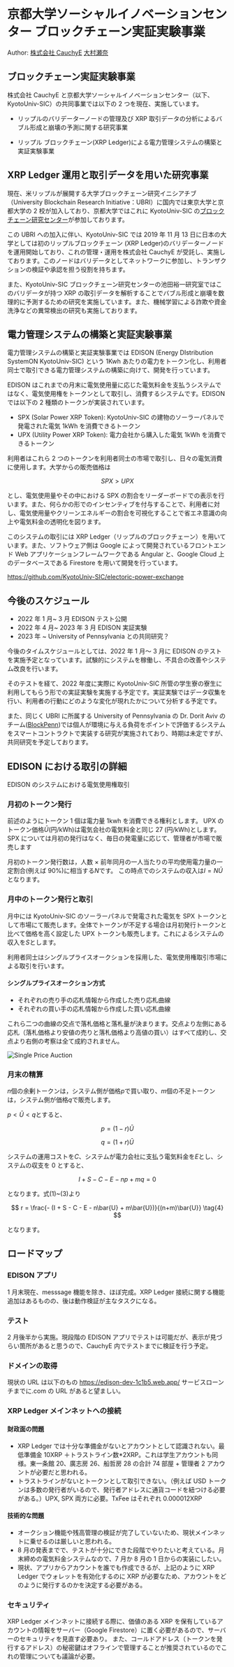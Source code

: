 # 京都大学ソーシャルイノベーションセンター ブロックチェーン実証実験事業

Author: [株式会社 CauchyE](https://cauchye.com/) [大村瀬奈](https://twitter.com/crypto_senna)

## ブロックチェーン実証実験事業

株式会社 CauchyE と京都大学ソーシャルイノベーションセンター（以下、KyotoUniv-SIC）の共同事業では以下の 2 つを現在、実施しています。

- リップルのバリデーターノードの管理及び XRP 取引データの分析によるバブル形成と崩壊の予測に関する研究事業

- リップル ブロックチェーン(XRP Ledger)による電力管理システムの構築と実証実験事業

## XRP Ledger 運用と取引データを用いた研究事業

現在、米リップルが展開する大学ブロックチェーン研究イニシアチブ（University Blockchain Research Initiative：UBRI）に国内では東京大学と京都大学の 2 校が加入しており、京都大学ではこれに KyotoUniv-SIC の[ブロックチェーン研究センター](https://blockchain.innovationkyoto.org/)が参加しております。

この UBRI への加入に伴い、KyotoUniv-SIC では 2019 年 11 月 13 日に日本の大学としては初のリップルブロックチェーン (XRP Ledger)のバリデーターノードを運用開始しており、これの管理・運用を株式会社 CauchyE が受託し、実施しております。このノードはバリデータとしてネットワークに参加し、トランザクションの検証や承認を担う役割を持ちます。

また、KyotoUniv-SIC ブロックチェーン研究センターの池田裕一研究室ではこのバリデータが持つ XRP の取引データを解析することでバブル形成と崩壊を数理的に予測するための研究を実施しています。また、機械学習による詐欺や資金洗浄などの異常検出の研究も実施しております。

## 電力管理システムの構築と実証実験事業

電力管理システムの構築と実証実験事業では EDISON (Energy DIstribution SystemON KyotoUniv-SIC) という 1Kwh あたりの電力をトークン化し、利用者同士で取引できる電力管理システムの構築に向けて、開発を行っています。

EDISON はこれまでの月末に電気使用量に応じた電気料金を支払うシステムではなく、電気使用権をトークンとして取引し、消費するシステムです。EDISON では以下の 2 種類のトークンが実装されています。

- SPX (Solar Power XRP Token): KyotoUniv-SIC の建物のソーラーパネルで発電された電気 1kWh を消費できるトークン
- UPX (Utility Power XRP Token): 電力会社から購入した電気 1kWh を消費できるトークン

利用者はこれら 2 つのトークンを利用者同士の市場で取引し、日々の電気消費に使用します。大学からの販売価格は

$$
SPX>UPX
$$

とし、電気使用量やその中における SPX の割合をリーダーボードでの表示を行います。また、何らかの形でのインセンティブを付与することで、利用者に対し、電気使用量やクリーンエネルギーの割合を可視化することで省エネ意識の向上や電気料金の透明化を図ります。

このシステムの取引には XRP Ledger（リップルのブロックチェーン）を用いています。また、ソフトウェア側は Google によって開発されているフロントエンド Web アプリケーションフレームワークである Angular と、Google Cloud 上のデータベースである Firestore を用いて開発を行っています。

https://github.com/KyotoUniv-SIC/electoric-power-exchange

## 今後のスケジュール

- 2022 年 1 月~ 3 月 EDISON テスト公開
- 2022 年 4 月~ 2023 年 3 月 EDISON 実証実験
- 2023 年 ~ University of Pennsylvania との共同研究？

今後のタイムスケジュールとしては、2022 年 1 月～ 3 月に EDISON のテストを実施予定となっています。試験的にシステムを稼働し、不具合の改善やシステム改良を行います。

そのテストを経て、2022 年度に実際に KyotoUniv-SIC 所管の学生寮の寮生に利用してもらう形での実証実験を実施する予定です。実証実験ではデータ収集を行い、利用者の行動にどのような変化が現れたかについて分析する予定です。

また、同じく UBRI に所属する University of Pennsylvania の Dr. Dorit Aviv のチーム([BlockPenn](https://thermal-architecture.org/blockpenn))では個人が環境に与える負荷をポイントで評価するシステムをスマートコントラクトで実装する研究が実施されており、時期は未定ですが、共同研究を予定しております。

## EDISON における取引の詳細

EDISON のシステムにおける電気使用権取引

### 月初のトークン発行

前述のようにトークン 1 個は電力量 1kwh を消費できる権利とします。
UPX のトークン価格$\bar{U}$(円/kWh)は電気会社の電気料金と同じ $27$ (円/kWh)とします。
SPX については月初の発行はなく、毎日の発電量に応じて、管理者が市場で販売します

月初のトークン発行数は，人数 × 前年同月の一人当たりの平均使用電力量の一定割合(例えば 90%)に相当する$N$です。
この時点でのシステムの収入は$I=N\bar{U}$となります。

### 月中のトークン発行と取引

月中には KyotoUniv-SIC のソーラーパネルで発電された電気を SPX トークンとして市場にて販売します。全体でトークンが不足する場合は月初発行トークンと比べて価格を高く設定した UPX トークンも販売します。これによるシステムの収入を$S$とします。

利用者同士はシングルプライスオークションを採用した、電気使用権取引市場による取引を行います。

#### シングルプライスオークション方式

- それぞれの売り手の応札情報から作成した売り応札曲線
- それぞれの買い手の応札情報から作成した買い応札曲線

これら二つの曲線の交点で落札価格と落札量が決まります。交点より左側にある応札（落札価格より安値の売りと落札価格より高値の買い）はすべて成約し、交点より右側の考察は全て成約されません。

![Single Price Auction](spa.png)

### 月末の精算

$n$個の余剰トークンは，システム側が価格$p$で買い取り、$m$個の不足トークンは，システム側が価格$q$で販売します。

$p< \bar{U}< q$とすると、

$$
p = (1 - r) \bar{U} \tag{1}
$$

$$
q = (1 + r) \bar{U} \tag{2}
$$

システムの運用コストを$C$、システムが電力会社に支払う電気料金を$E$とし、システムの収支を 0 とすると、

$$
I + S - C - E - np + mq = 0 \tag{3}
$$

となります。式(1)~(3)より

$$
r = \frac{- (I + S - C - E - n\bar{U} + m\bar{U})}{(n+m)\bar{U}}   \tag{4}
$$

となります。

## ロードマップ

### EDISON アプリ

1 月末現在、messsage 機能を除き、ほぼ完成。XRP Ledger 接続に関する機能追加はあるものの、後は動作検証が主なタスクになる。

### テスト

2 月後半から実施。現段階の EDISON アプリでテストは可能だが、表示が見づらい箇所があると思うので、CauchyE 内でテストまでに検証を行う予定。

### ドメインの取得

現状の URL は以下のもの
https://edison-dev-1c1b5.web.app/
サービスローンチまでに.com の URL があると望ましい。

### XRP Ledger メインネットへの接続

#### 財政面の問題

- XRP Ledger では十分な準備金がないとアカウントとして認識されない。最低準備金 10XRP ＋トラストライン数\*2XRP。これは学生アカウントも同様。東一条館 20、廣志房 26、船哲房 28 の合計 74 部屋 + 管理者 2 アカウントが必要だと思われる。
- トラストラインがないとトークンとして取引できない。（例えば USD トークンは多数の発行者がいるので、発行者アドレスに通貨コードを紐つける必要がある。）UPX, SPX 両方に必要。TxFee はそれぞれ 0.000012XRP

#### 技術的な問題

- オークション機能や残高管理の検証が完了していないため、現状メインネットに乗せるのは厳しいと思われる。
- 8 月の発表までで、テストが十分にできた段階でやりたいと考えている。月末締めの電気料金システムなので、7 月か 8 月の 1 日からの実装にしたい。
- 現状、アプリからアカウントを誰でも作成できるが、上記のように XRP Ledger でウォレットを有効化するのに XRP が必要なため、アカウントをどのように発行するのかを決定する必要がある。

### セキュリティ

XRP Ledger メインネットに接続する際に、価値のある XRP を保有しているアカウントの情報をサーバー（Google Firestore）に置く必要があるので、サーバーのセキュリティを見直す必要あり。
また、コールドアドレス（トークンを発行するアドレス）の秘密鍵はオフラインで管理することが推奨されているのでこれの管理についても議論が必要。
